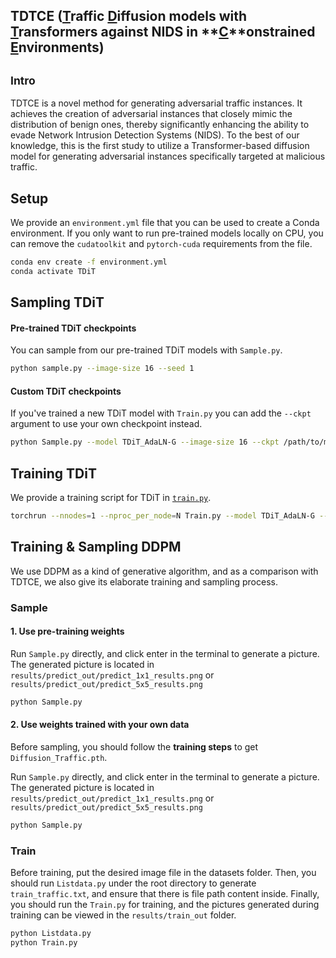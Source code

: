 ## TDTCE (<u>T</u>raffic <u>D</u>iffusion models with <u>T</u>ransformers against NIDS in **<u>C</u>**onstrained <u>E</u>nvironments)

## <sub>Intro</sub>

TDTCE is a novel method for generating adversarial traffic instances. It achieves the creation of adversarial instances that closely mimic the distribution of benign ones, thereby significantly enhancing the ability to evade Network Intrusion Detection Systems (NIDS). To the best of our knowledge, this is the first study to utilize a Transformer-based diffusion model for generating adversarial instances specifically targeted at malicious traffic.


## Setup

We provide an `environment.yml` file that you can be used to create a Conda environment. If you only want 
to run pre-trained models locally on CPU, you can remove the `cudatoolkit` and `pytorch-cuda` requirements from the file.

```bash
conda env create -f environment.yml
conda activate TDiT
```


## Sampling TDiT
#### **Pre-trained TDiT checkpoints**

You can sample from our pre-trained TDiT models with `Sample.py`. 

```bash
python sample.py --image-size 16 --seed 1
```

#### **Custom TDiT checkpoints** 

If you've trained a new TDiT model with `Train.py` you can add the `--ckpt` argument to use your own checkpoint instead. 

```bash
python Sample.py --model TDiT_AdaLN-G --image-size 16 --ckpt /path/to/model.pt
```


## Training TDiT

We provide a training script for TDiT in [`train.py`](train.py). 

```bash
torchrun --nnodes=1 --nproc_per_node=N Train.py --model TDiT_AdaLN-G --data-path /path/to/imagenet/train
```

## Training & Sampling DDPM

We use DDPM as a kind of generative algorithm, and as a comparison with TDTCE, we also give its elaborate training and sampling process.

### Sample

#### 1. Use pre-training weights

Run `Sample.py` directly, and click enter in the terminal to generate a picture. The generated picture is located in `results/predict_out/predict_1x1_results.png` or `results/predict_out/predict_5x5_results.png`

```bash
python Sample.py
```

####  2. Use weights trained with your own data

Before sampling, you should follow the **training steps** to get `Diffusion_Traffic.pth`.

Run `Sample.py` directly, and click enter in the terminal to generate a picture. The generated picture is located in `results/predict_out/predict_1x1_results.png` or `results/predict_out/predict_5x5_results.png`

```bash
python Sample.py
```

### Train

Before training, put the desired image file in the datasets folder. Then, you should run `Listdata.py` under the root directory to generate `train_traffic.txt`, and ensure that there is file path content inside. Finally, you should run the `Train.py` for training, and the pictures generated during training can be viewed in the `results/train_out` folder.

```bash
python Listdata.py
python Train.py
```

